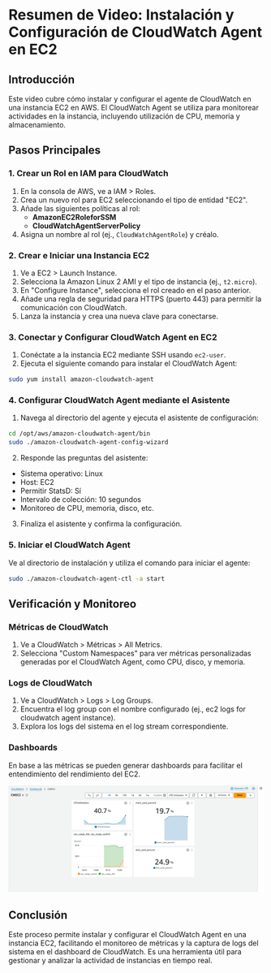 # Resumen de Video: Instalación y Configuración de CloudWatch Agent en EC2

## Introducción

Este video cubre cómo instalar y configurar el agente de CloudWatch en una instancia EC2 en AWS. El CloudWatch Agent se utiliza para monitorear actividades en la instancia, incluyendo utilización de CPU, memoria y almacenamiento.

## Pasos Principales

### 1. Crear un Rol en IAM para CloudWatch

1. En la consola de AWS, ve a IAM > Roles.
2. Crea un nuevo rol para EC2 seleccionando el tipo de entidad "EC2".
3. Añade las siguientes políticas al rol:
   - **AmazonEC2RoleforSSM**
   - **CloudWatchAgentServerPolicy**
4. Asigna un nombre al rol (ej., `CloudWatchAgentRole`) y créalo.

### 2. Crear e Iniciar una Instancia EC2

1. Ve a EC2 > Launch Instance.
2. Selecciona la Amazon Linux 2 AMI y el tipo de instancia (ej., `t2.micro`).
3. En "Configure Instance", selecciona el rol creado en el paso anterior.
4. Añade una regla de seguridad para HTTPS (puerto 443) para permitir la comunicación con CloudWatch.
5. Lanza la instancia y crea una nueva clave para conectarse.

### 3. Conectar y Configurar CloudWatch Agent en EC2

1. Conéctate a la instancia EC2 mediante SSH usando `ec2-user`.
2. Ejecuta el siguiente comando para instalar el CloudWatch Agent:

```bash
sudo yum install amazon-cloudwatch-agent
```

### 4. Configurar CloudWatch Agent mediante el Asistente

1. Navega al directorio del agente y ejecuta el asistente de configuración:

```bash
cd /opt/aws/amazon-cloudwatch-agent/bin
sudo ./amazon-cloudwatch-agent-config-wizard
```

2. Responde las preguntas del asistente:

- Sistema operativo: Linux
- Host: EC2
- Permitir StatsD: Sí
- Intervalo de colección: 10 segundos
- Monitoreo de CPU, memoria, disco, etc.

3. Finaliza el asistente y confirma la configuración.

### 5. Iniciar el CloudWatch Agent

Ve al directorio de instalación y utiliza el comando para iniciar el agente:

```bash
sudo ./amazon-cloudwatch-agent-ctl -a start
```

## Verificación y Monitoreo

### Métricas de CloudWatch

1. Ve a CloudWatch > Métricas > All Metrics.
2. Selecciona "Custom Namespaces" para ver métricas personalizadas generadas por el CloudWatch Agent, como CPU, disco, y memoria.

### Logs de CloudWatch

1. Ve a CloudWatch > Logs > Log Groups.
2. Encuentra el log group con el nombre configurado (ej., ec2 logs for cloudwatch agent instance).
3. Explora los logs del sistema en el log stream correspondiente.

### Dashboards
En base a las métricas se pueden generar dashboards para facilitar el entendimiento del rendimiento del EC2.

![alt text](image.png)

## Conclusión

Este proceso permite instalar y configurar el CloudWatch Agent en una instancia EC2, facilitando el monitoreo de métricas y la captura de logs del sistema en el dashboard de CloudWatch. Es una herramienta útil para gestionar y analizar la actividad de instancias en tiempo real.
